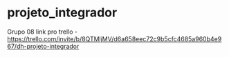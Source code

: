 # projeto_integrador
Grupo 08
link pro trello - https://trello.com/invite/b/8QTMljMV/d6a658eec72c9b5cfc4685a960b4e967/dh-projeto-integrador
